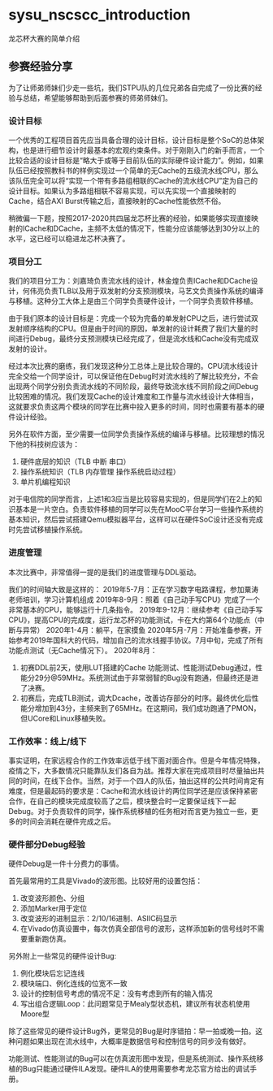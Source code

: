 # sysu_nscscc_introduction
龙芯杯大赛的简单介绍

## 参赛经验分享
为了让师弟师妹们少走一些坑，我们STPU队的几位兄弟各自完成了一份比赛的经验与总结，希望能够帮助到后面参赛的师弟师妹们。

### 设计目标
一个优秀的工程项目首先应当具备合理的设计目标，设计目标是整个SoC的总体架构，也是进行细节设计时最基本的宏观约束条件。对于刚刚入门的新手而言，一个比较合适的设计目标是“略大于或等于目前队伍的实际硬件设计能力”。例如，如果队伍已经按照教科书的样例实现过一个简单的无Cache的五级流水线CPU，那么该队伍完全可以将“实现一个带有多路组相联的Cache的流水线CPU”定为自己的设计目标。如果认为多路组相联不容易实现，可以先实现一个直接映射的Cache，结合AXI Burst传输之后，直接映射的Cache性能依然不俗。

稍微偏一下题，按照2017-2020共四届龙芯杯比赛的经验，如果能够实现直接映射的ICache和DCache，主频不太低的情况下，性能分应该能够达到30分以上的水平，这已经可以稳进龙芯杯决赛了。

### 项目分工
我们的项目分工为：刘嘉琦负责流水线的设计，林金煌负责ICache和DCache设计，何伟亮负责TLB以及用于双发射的分支预测模块，马艺文负责操作系统的编译与移植。这种分工大体上是由三个同学负责硬件设计，一个同学负责软件移植。

由于我们原本的设计目标是：完成一个较为完备的单发射CPU之后，进行尝试双发射顺序结构的CPU。但是由于时间的原因，单发射的设计耗费了我们大量的时间进行Debug，最终分支预测模块已经完成了，但是流水线和Cache没有完成双发射的设计。

经过本次比赛的磨练，我们发现这种分工总体上是比较合理的。CPU流水线设计完全交给一个同学设计，可以保证他在Debug时对流水线的了解比较充分，不会出现两个同学分别负责流水线的不同阶段，最终导致流水线不同阶段之间Debug比较困难的情况。我们发现Cache的设计难度和工作量与流水线设计大体相当，这就要求负责这两个模块的同学在比赛中投入更多的时间，同时也需要有基本的硬件设计经验。

另外在软件方面，至少需要一位同学负责操作系统的编译与移植。比较理想的情况下他的科技树应该为：
1. 硬件底层的知识（TLB 中断 串口）
2. 操作系统知识（TLB 内存管理 操作系统启动过程）
3. 单片机编程知识

对于电信院的同学而言，上述1和3应当是比较容易实现的，但是同学们在2上的知识基本是一片空白。负责软件移植的同学可以先在MooC平台学习一些操作系统的基本知识，然后尝试搭建Qemu模拟器平台，这样可以在硬件SoC设计还没有完成时先尝试移植操作系统。

### 进度管理
本次比赛中，非常值得一提的是我们的进度管理与DDL驱动。

我们的时间轴大致是这样的：
2019年5-7月：正在学习数字电路课程，参加粟涛老师培训，学习计算机组成
2019年8-9月：照着《自己动手写CPU》完成了一个非常基本的CPU，能够运行十几条指令。
2019年9-12月：继续参考《自己动手写CPU》，提高CPU的完成度，运行龙芯杯的功能测试，卡在大约第64个功能点（中断与异常）
2020年1-4月：躺平，在家摸鱼
2020年5月-7月：开始准备参赛，开始参考2019年国科大的代码，增加自己的流水线握手协议。7月中旬，完成了所有功能点测试（无Cache情况下）。
2020年8月：
1. 初赛DDL前2天，使用LUT搭建的Cache 功能测试、性能测试Debug通过，性能分29分@59MHz。系统测试由于非常弱智的Bug没有跑通，但最终还是进了决赛。
2. 初赛后，完成TLB测试，调大Dcache，改善访存部分的时序。最终优化后性能分增加到43分，主频来到了65MHz。在这期间，我们成功跑通了PMON，但UCore和Linux移植失败。

### 工作效率：线上/线下
事实证明，在家远程合作的工作效率远低于线下面对面合作。但是今年情况特殊，疫情之下，大多数情况只能靠队友们各自为战。推荐大家在完成项目时尽量抽出共同的时间，在线下合作。当然，对于一个四人的队伍，抽出这样的公共时间肯定有难度，但是最起码的要求是：Cache和流水线设计的两位同学还是应该保持紧密合作，在自己的模块完成度较高了之后，模块整合时一定要保证线下一起Debug。对于负责软件的同学，操作系统移植的任务相对而言更为独立一些，更多的时间会消耗在硬件完成之后。

### 硬件部分Debug经验
硬件Debug是一件十分费力的事情。

首先最常用的工具是Vivado的波形图。比较好用的设置包括：
1. 改变波形颜色、分组
2. 添加Marker用于定位
3. 改变波形的进制显示：2/10/16进制、ASIIC码显示
4. 在Vivado仿真设置中，每次仿真全部信号的波形，这样添加新的信号线时不需要重新跑仿真。

另外附上一些常见的硬件设计Bug:
1. 例化模块后忘记连线
2. 模块端口、例化连线的位宽不一致
3. 设计的控制信号考虑的情况不足：没有考虑到所有的输入情况
4. 写出组合逻辑Loop：此问题常见于Mealy型状态机，建议所有状态机使用Moore型

除了这些常见的硬件设计Bug外，更常见的Bug是时序错拍：早一拍或晚一拍。这种问题如果出现在流水线中，大概率是数据信号和控制信号的同步没有做好。

功能测试、性能测试的Bug可以在仿真波形图中发现，但是系统测试、操作系统移植的Bug只能通过硬件ILA发现。硬件ILA的使用需要参考龙芯官方给出的调试手册。
